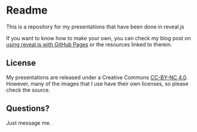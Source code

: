 # Readme

This is a repository for my presentations that have been done in reveal.js

If you want to know how to make your own, you can check my blog post on [using reveal.js with GitHub Pages](https://cynng.wordpress.com/2014/10/08/using-reveal-js-on-github-pages-for-your-presentations/) or the resources linked to therein.

## License

My presentations are released under a Creative Commons [CC-BY-NC 4.0](http://creativecommons.org/licenses/by-nc/4.0/). However, many of the images that I use have their own licenses, so please check the source.

## Questions?

Just message me.
